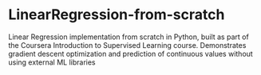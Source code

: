 # LinearRegression-from-scratch
Linear Regression implementation from scratch in Python, built as part of the Coursera Introduction to Supervised Learning course. Demonstrates gradient descent optimization and prediction of continuous values without using external ML libraries

